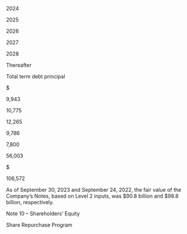2024

2025

2026

2027

2028

Thereafter

Total term debt principal

$

9,943

10,775

12,265

9,786

7,800

56,003

$

106,572

As of September 30, 2023 and September 24, 2022, the fair value of the Company’s Notes, based on Level 2 inputs, was $90.8
billion and $98.8 billion, respectively.

Note 10 – Shareholders’ Equity

Share Repurchase Program